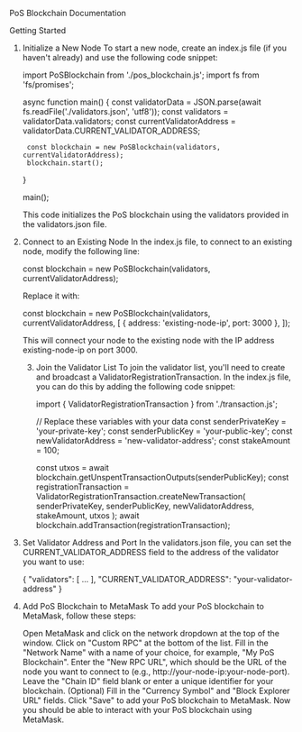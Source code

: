 PoS Blockchain Documentation

Getting Started

1. Initialize a New Node
    To start a new node, create an index.js file (if you haven't already) and use the following code snippet:

    import PoSBlockchain from './pos_blockchain.js';
    import fs from 'fs/promises';

    async function main() {
        const validatorData = JSON.parse(await fs.readFile('./validators.json', 'utf8'));
        const validators = validatorData.validators;
        const currentValidatorAddress = validatorData.CURRENT_VALIDATOR_ADDRESS;

        const blockchain = new PoSBlockchain(validators, currentValidatorAddress);
        blockchain.start();
    }

    main();

    This code initializes the PoS blockchain using the validators provided in the validators.json file.

2. Connect to an Existing Node
    In the index.js file, to connect to an existing node, modify the following line:

    const blockchain = new PoSBlockchain(validators, currentValidatorAddress);

    Replace it with:

    const blockchain = new PoSBlockchain(validators, currentValidatorAddress, [
    { address: 'existing-node-ip', port: 3000 },
    ]);

    This will connect your node to the existing node with the IP address existing-node-ip on port 3000.

    3. Join the Validator List
        To join the validator list, you'll need to create and broadcast a ValidatorRegistrationTransaction. In the index.js file, you can do this by adding the following code snippet:


        import { ValidatorRegistrationTransaction } from './transaction.js';

        // Replace these variables with your data
        const senderPrivateKey = 'your-private-key';
        const senderPublicKey = 'your-public-key';
        const newValidatorAddress = 'new-validator-address';
        const stakeAmount = 100;

        const utxos = await blockchain.getUnspentTransactionOutputs(senderPublicKey);
        const registrationTransaction = ValidatorRegistrationTransaction.createNewTransaction(
        senderPrivateKey,
        senderPublicKey,
        newValidatorAddress,
        stakeAmount,
        utxos
        );
        await blockchain.addTransaction(registrationTransaction);

4. Set Validator Address and Port
    In the validators.json file, you can set the CURRENT_VALIDATOR_ADDRESS field to the address of the validator you want to use:

    {
    "validators": [ ... ],
    "CURRENT_VALIDATOR_ADDRESS": "your-validator-address"
    }

5. Add PoS Blockchain to MetaMask
    To add your PoS blockchain to MetaMask, follow these steps:

    Open MetaMask and click on the network dropdown at the top of the window.
    Click on "Custom RPC" at the bottom of the list.
    Fill in the "Network Name" with a name of your choice, for example, "My PoS Blockchain".
    Enter the "New RPC URL", which should be the URL of the node you want to connect to (e.g., http://your-node-ip:your-node-port).
    Leave the "Chain ID" field blank or enter a unique identifier for your blockchain.
    (Optional) Fill in the "Currency Symbol" and "Block Explorer URL" fields.
    Click "Save" to add your PoS blockchain to MetaMask.
    Now you should be able to interact with your PoS blockchain using MetaMask.


